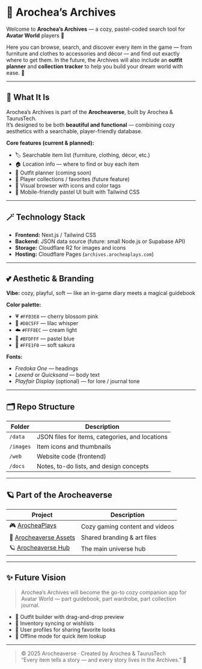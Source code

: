 # 📜 Arochea’s Archives

Welcome to **Arochea’s Archives** — a cozy, pastel-coded search tool for **Avatar World** players 🌸  

Here you can browse, search, and discover every item in the game — from furniture and clothes to accessories and décor — and find out exactly where to get them. In the future, the Archives will also include an **outfit planner** and **collection tracker** to help you build your dream world with ease. 💖

---

## 🌈 What It Is
Arochea’s Archives is part of the **Arocheaverse**, built by Arochea & TaurusTech.  
It’s designed to be both **beautiful and functional** — combining cozy aesthetics with a searchable, player-friendly database.

**Core features (current & planned):**
- 🏷️ Searchable item list (furniture, clothing, décor, etc.)
- 🏠 Location info — where to find or buy each item
- 👗 Outfit planner (coming soon)
- 💾 Player collections / favorites (future feature)
- 🎨 Visual browser with icons and color tags
- 📱 Mobile-friendly pastel UI built with Tailwind CSS

---

## 🪄 Technology Stack
- **Frontend:** Next.js / Tailwind CSS  
- **Backend:** JSON data source (future: small Node.js or Supabase API)  
- **Storage:** Cloudflare R2 for images and icons  
- **Hosting:** Cloudflare Pages (`archives.arocheaplays.com`)

---

## 💕 Aesthetic & Branding
**Vibe:** cozy, playful, soft — like an in-game diary meets a magical guidebook  

**Color palette:**  
- 💗 `#FFD3E8` — cherry blossom pink  
- 💜 `#D8C5FF` — lilac whisper  
- ☁️ `#FFF8EC` — cream light  
- 💙 `#BFDFFF` — pastel blue  
- 🌸 `#FFE1F0` — soft sakura  

**Fonts:**  
- *Fredoka One* — headings  
- *Lexend* or *Quicksand* — body text  
- *Playfair Display* (optional) — for lore / journal tone

---

## 🗂️ Repo Structure
| Folder | Description |
|--------|--------------|
| `/data` | JSON files for items, categories, and locations |
| `/images` | Item icons and thumbnails |
| `/web` | Website code (frontend) |
| `/docs` | Notes, to-do lists, and design concepts |

---

## 🪐 Part of the Arocheaverse
| Project | Description |
|----------|--------------|
| 🎮 [ArocheaPlays](https://github.com/arocheaverse/arocheaplays) | Cozy gaming content and videos |
| 🎨 [Arocheaverse Assets](https://github.com/arocheaverse/arocheaverse-assets) | Shared branding & art files |
| 🪐 [Arocheaverse Hub](https://github.com/arocheaverse) | The main universe hub |

---

## ✨ Future Vision
> Arochea’s Archives will become the go-to cozy companion app for Avatar World — part guidebook, part wardrobe, part collection journal.  

- 👕 Outfit builder with drag-and-drop preview  
- 🧺 Inventory syncing or wishlists  
- 🌸 User profiles for sharing favorite looks  
- 💾 Offline mode for quick item lookup  

---

> © 2025 Arocheaverse · Created by Arochea & TaurusTech  
> “Every item tells a story — and every story lives in the Archives.” 🌷
